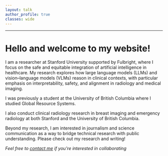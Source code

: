 ```yaml
---
layout: talk
author_profile: true
classes: wide
---
```


<style>
/* Widen wrapper no matter which sidebar container is used */
.page__sidebar .author__avatar,
.sidebar .author__avatar,
.author__avatar {
  width: 200px !important;
  max-width: none !important;
  margin: 0 auto !important;
  display: block !important;
}

/* Enlarge the image and keep perfect circle */
.page__sidebar .author__avatar img,
.sidebar .author__avatar img,
.author__avatar img,
img[itemprop="image"].u-photo {
  width: 200px !important;
  height: auto !important;
  max-width: none !important;
  border-radius: 50% !important;
  display: block !important;
  margin: 0 auto !important;
}
</style>



---
# **Hello and welcome to my website!**

I am a researcher at Stanford University supported by Fulbright, where I focus on the safe and equitable integration of artificial intelligence in healthcare. My research explores how large language models (LLMs) and vision–language models (VLMs) reason in clinical contexts, with particular emphasis on interpretability, safety, and alignment in radiology and medical imaging.

I was previously a student at the University of British Columbia where I studied Global Resource Systems. 

I also conduct clinical radiology research in breast imaging and emergency radiology at both Stanford and the University of British Columbia.

Beyond my research, I am interested in journalism and science communication as a way to bridge technical research with public understanding. Please check out my research and writing!











*Feel free to [contact me](mailto:sonali3@stanford.edu) if you're interested in collaborating*
